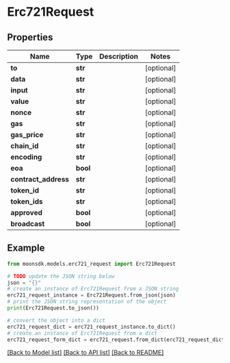 # Erc721Request

## Properties

| Name                  | Type     | Description | Notes       |
| --------------------- | -------- | ----------- | ----------- |
| **to**                | **str**  |             | \[optional] |
| **data**              | **str**  |             | \[optional] |
| **input**             | **str**  |             | \[optional] |
| **value**             | **str**  |             | \[optional] |
| **nonce**             | **str**  |             | \[optional] |
| **gas**               | **str**  |             | \[optional] |
| **gas\_price**        | **str**  |             | \[optional] |
| **chain\_id**         | **str**  |             | \[optional] |
| **encoding**          | **str**  |             | \[optional] |
| **eoa**               | **bool** |             | \[optional] |
| **contract\_address** | **str**  |             | \[optional] |
| **token\_id**         | **str**  |             | \[optional] |
| **token\_ids**        | **str**  |             | \[optional] |
| **approved**          | **bool** |             | \[optional] |
| **broadcast**         | **bool** |             | \[optional] |

## Example

```python
from moonsdk.models.erc721_request import Erc721Request

# TODO update the JSON string below
json = "{}"
# create an instance of Erc721Request from a JSON string
erc721_request_instance = Erc721Request.from_json(json)
# print the JSON string representation of the object
print(Erc721Request.to_json())

# convert the object into a dict
erc721_request_dict = erc721_request_instance.to_dict()
# create an instance of Erc721Request from a dict
erc721_request_form_dict = erc721_request.from_dict(erc721_request_dict)
```

[\[Back to Model list\]](./#documentation-for-models) [\[Back to API list\]](./#documentation-for-api-endpoints) [\[Back to README\]](./)
